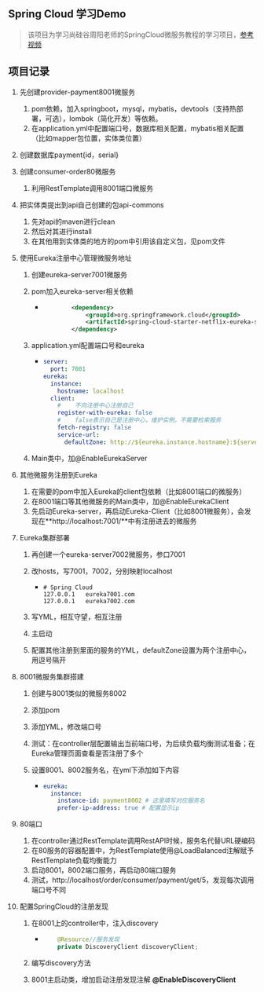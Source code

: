 ## Spring Cloud 学习Demo
> 该项目为学习尚硅谷周阳老师的SpringCloud微服务教程的学习项目，[参考视频](https://www.bilibili.com/video/BV1yE411x7Ky)

## 项目记录

1. 先创建provider-payment8001微服务

   1. pom依赖，加入springboot，mysql，mybatis，devtools（支持热部署，可选），lombok（简化开发）等依赖。
   2. 在application.yml中配置端口号，数据库相关配置，mybatis相关配置（比如mapper包位置，实体类位置）

2. 创建数据库payment{id，serial}

3. 创建consumer-order80微服务

   1. 利用RestTemplate调用8001端口微服务

4. 把实体类提出到api自己创建的包api-commons

   1. 先对api的maven进行clean
   2. 然后对其进行install
   3. 在其他用到实体类的地方的pom中引用该自定义包，见pom文件

5. 使用Eureka注册中心管理微服务地址

   1. 创建eureka-server7001微服务

   2. pom加入eureka-server相关依赖

      * ```xml
                <dependency>
                    <groupId>org.springframework.cloud</groupId>
                    <artifactId>spring-cloud-starter-netflix-eureka-server</artifactId>
                </dependency>
        ```

   3. application.yml配置端口号和eureka

      * ``` yaml
        server:
          port: 7001
        eureka:
          instance:
            hostname: localhost
          client:
            #    不向注册中心注册自己
            register-with-eureka: false
            #    false表示自己是注册中心，维护实例，不需要检索服务
            fetch-registry: false
            service-url:
              defaultZone: http://${eureka.instance.hostname}:${server.port}/eureka/
        ```

   4. Main类中，加@EnableEurekaServer

6. 其他微服务注册到Eureka

   1. 在需要的pom中加入Eureka的client包依赖（比如8001端口的微服务）
   2. 在8001端口等其他微服务的Main类中，加@EnableEurekaClient
   3. 先启动Eureka-server，再启动Eureka-Client（比如8001微服务），会发现在**http://localhost:7001/**中有注册进去的微服务

7. Eureka集群部署

   1. 再创建一个eureka-server7002微服务，参口7001

   2. 改hosts，写7001，7002，分别映射localhost

      * ```
        # Spring Cloud
        127.0.0.1	eureka7001.com
        127.0.0.1	eureka7002.com
        ```

   3. 写YML，相互守望，相互注册

   4. 主启动

   5. 配置其他注册到里面的服务的YML，defaultZone设置为两个注册中心，用逗号隔开

8. 8001微服务集群搭建

   1. 创建与8001类似的微服务8002

   2. 添加pom

   3. 添加YML，修改端口号

   4. 测试：在controller层配置输出当前端口号，为后续负载均衡测试准备；在Eureka管理页面查看是否注册了多个

   5. 设置8001、8002服务名，在yml下添加如下内容

      + ```yaml
        eureka:
          instance:
            instance-id: payment8002 # 这里填写对应服务名
            prefer-ip-address: true # 配置显示ip
        ```

9. 80端口

   1. 在controller通过RestTemplate调用RestAPI时候，服务名代替URL硬编码
   2. 在80服务的容器配置中，为RestTemplate使用@LoadBalanced注解赋予RestTemplate负载均衡能力
   3. 启动8001，8002端口服务，再启动80端口服务
   4. 测试，http://localhost/order/consumer/payment/get/5，发现每次调用端口号不同

10. 配置SpringCloud的注册发现

    1. 在8001上的controller中，注入discovery

       * ```java
             @Resource//服务发现
             private DiscoveryClient discoveryClient;
         ```

    2. 编写discovery方法

    3. 8001主启动类，增加启动注册发现注解 **@EnableDiscoveryClient**